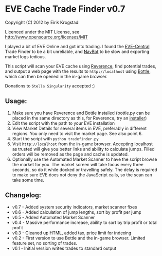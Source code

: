 # EVE Cache Trade Finder v0.7 #

Copyright (C) 2012 by Eirik Krogstad

Licenced under the MIT License, see http://www.opensource.org/licenses/MIT

I played a bit of EVE Online and got into trading. I found the [EVE-Central](http://eve-central.com/) Trade Finder to be a bit unreliable, and [NavBot](http://code.google.com/p/navbot/) to be slow and exporting market logs tedious.

This script will scan your EVE cache using [Reverence](https://github.com/ntt/reverence), find potential trades, and output a web page with the results to `http://localhost` using [Bottle](https://github.com/defnull/bottle), which can then be opened in the in-game browser.

Donations to `Stella Singularity` accepted :)

## Usage: ##
1. Make sure you have Reverence and Bottle installed (bottle.py can be placed in the same directory as this, for Reverence, try an [installer](https://github.com/ntt/reverence/downloads))
2. Edit the script with the path to your EVE installation
3. View Market Details for several items in EVE, preferably in different regions. You only need to visit the market page. See also point 6.
4. Start the script with `python tradefinder.py`
5. Visit `http://localhost` from the in-game browser. Accepting localhost as trusted will give you better links and ability to calculate jumps. Filled orders will be removed as the page and cache is updated.
6. Optionally use the Automated Market Scanner to have the script browse the market for you. The market screen will take focus every three seconds, so do it while docked or travelling safely. The delay is required to make sure EVE does not deny the JavaScript calls, so the scan can take some time.

## Changelog: ##
* v0.7 - Added system security indicators, market scanner fixes
* v0.6 - Added calculation of jump lengths, sort by profit per jump
* v0.5 - Added Automated Market Scanner
* v0.4 - Massive performance increase, ability to sort by trip profit or total profit
* v0.3 - Cleaned up HTML, added tax, price limit for indexing
* v0.2 - First version to use Bottle and the in-game browser. Limited feature set, no sorting of trades.
* v0.1 - Initial version writes trades to standard output

